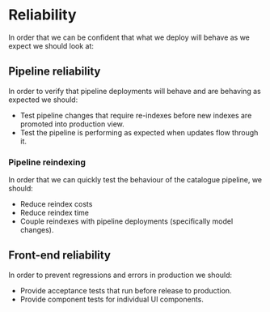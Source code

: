 # Reliability

In order that we can be confident that what we deploy will behave as we expect we should look at:

## Pipeline reliability

In order to verify that pipeline deployments will behave and are behaving as expected we should:

* Test pipeline changes that require re-indexes before new indexes are promoted into production view.
* Test the pipeline is performing as expected when updates flow through it.

### Pipeline reindexing

In order that we can quickly test the behaviour of the catalogue pipeline, we should:

* Reduce reindex costs
* Reduce reindex time
* Couple reindexes with pipeline deployments \(specifically model changes\).  

## Front-end reliability

In order to prevent regressions and errors in production we should:

* Provide acceptance tests that run before release to production.
* Provide component tests for individual UI components.


